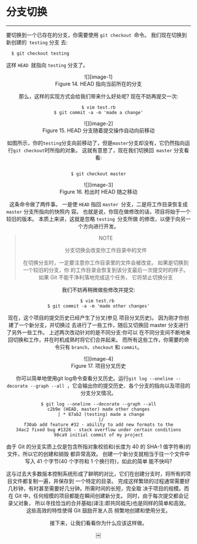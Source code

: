 # 分支切换
---- 
要切换到一个已存在的分支，你需要使用 `git checkout `命令。 我们现在切换到新创建的` testing` 分支 去: 

 
	  $ git checkout testing


这样 `HEAD `就指向 `testing` 分支了。 


 <div align="center"> ![][image-1]

 <div align="center"> Figure 14. HEAD 指向当前所在的分支 

那么，这样的实现方式会给我们带来什么好处呢? 现在不妨再提交一次: 

 
	$ vim test.rb
	$ git commit -a -m 'made a change'



 <div align="center"> ![][image-2]

 <div align="center"> Figure 15. HEAD 分支随着提交操作自动向前移动 

如图所示，你的`testing`分支向前移动了，但是`master`分支却没有，它仍然指向运行`git checkout`时所指的对象。 这就有意思了，现在我们切换回` master` 分支看看: 

	￼
	$ git checkout master



 <div align="center"> ![][image-3]

 <div align="center"> Figure 16. 检出时 HEAD 随之移动 


这条命令做了两件事。 一是使 `HEAD` 指回 `master `分支，二是将工作目录恢复成 `master` 分支所指向的快照内 容。 也就是说，你现在做修改的话，项目将始于一个较旧的版本。 本质上来讲，这就是忽略 `testing `分支所做 的修改，以便于向另一个方向进行开发。 


> NOTE
> 
> 分支切换会改变你工作目录中的文件
> 
> 在切换分支时，一定要注意你工作目录里的文件会被改变。 如果是切换到一个较旧的分支，你 的工作目录会恢复到该分支最后一次提交时的样子。 如果 Git 不能干净利落地完成这个任务， 它将禁止切换分支

我们不妨再稍微做些修改并提交: 

 
	$ vim test.rb 
	$ git commit -a -m 'made other changes'


现在，这个项目的提交历史已经产生了分叉(参见 项目分叉历史)。 因为刚才你创建了一个新分支，并切换过 去进行了一些工作，随后又切换回 master 分支进行了另外一些工作。 上述两次改动针对的是不同分支:你可以 在不同分支间不断地来回切换和工作，并在时机成熟时将它们合并起来。 而所有这些工作，你需要的命令只有 `branch`、`checkout` 和 `commit`。 




 <div align="center"> ![][image-4]

 <div align="center"> Figure 17. 项目分叉历史

  
你可以简单地使用git log命令查看分叉历史。运行`git log --oneline --decorate --graph --all `，它会输出你的提交历史、各个分支的指向以及项目的分支分叉情况。
 
	$ git log --oneline --decorate --graph --all
	c2b9e (HEAD, master) made other changes
	  | * 87ab2 (testing) made a change
	  |/
	f30ab add feature #32 - ability to add new formats to the
	34ac2 fixed bug #1328 - stack overflow under certain conditions
	98ca9 initial commit of my project


由于 Git 的分支实质上仅是包含所指对象校验和(长度为 40 的 SHA-1 值字符串)的文件，所以它的创建和销毁 都异常高效。 创建一个新分支就相当于往一个文件中写入 41 个字节(40 个字符和 1 个换行符)，如此的简单 能不快吗? 

这与过去大多数版本控制系统形成了鲜明的对比，它们在创建分支时，将所有的项目文件都复制一遍，并保存到 一个特定的目录。 完成这样繁琐的过程通常需要好几秒钟，有时甚至需要好几分钟。所需时间的长短，完全取 决于项目的规模。而在 Git 中，任何规模的项目都能在瞬间创建新分支。 同时，由于每次提交都会记录父对象， 所以寻找恰当的合并基础(译注:即共同祖先)也是同样的简单和高效。 这些高效的特性使得 Git 鼓励开发人员 频繁地创建和使用分支。 

接下来，让我们看看你为什么应该这样做。 

 






￼ 




[image-1]:	../image/3/14.png
[image-2]:	../image/3/15.png
[image-3]:	../image/3/16.png
[image-4]:	../image/3/17.png